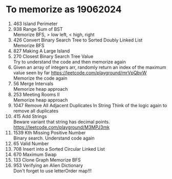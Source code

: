 




# To memorize as 19062024
1. 463 Island Perimeter
2. 938 Range Sum of BST  
   Memorize BFS, > low left, < high, right
3. 426 Convert Binary Search Tree to Sorted Doubly Linked List  
   Memorize BFS
4. 827 Making A Large Island
5. 270 Closest Binary Search Tree Value  
   Try to understand the code and then memorize again
6. Given an array of integers arr, randomly return an index of the maximum value seen by far https://leetcode.com/playground/mrVpQbvW  
   Memorize the code again
7. 56 Merge Intervals  
   Memorize heap approach
8. 253 Meeting Rooms II  
   Memorize heap approach
9. 1047 Remove All Adjacent Duplicates In String
   Think of the logic again to remove all duplicates
10. 415 Add Strings   
   Beware variant that string has decimal points. https://leetcode.com/playground/M3MPJ3mk
11. 1539 Kth Missing Positive Number  
    Binary search. Understand code again
12. 65 Valid Number
13. 708 Insert into a Sorted Circular Linked List
14. 670 Maximum Swap
15. 133 Clone Graph Memorize BFS
16. 953 Verifying an Alien Dictionary  
    Don't forget to use letterOrder map!!!
